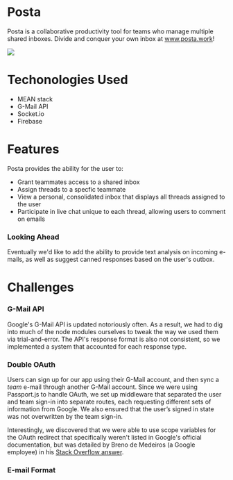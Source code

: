 # Posta

Posta is a collaborative productivity tool for teams who manage multiple shared inboxes. Divide and conquer your own inbox at <a href="www.posta.work">www.posta.work</a>!

<img src="http://i.imgur.com/gY34Ego.jpg">

# Techonologies Used
* MEAN stack
* G-Mail API
* Socket.io
* Firebase

# Features
Posta provides the ability for the user to:
* Grant teammates access to a shared inbox
* Assign threads to a specfic teammate
* View a personal, consolidated inbox that displays all threads assigned to the user
* Participate in live chat unique to each thread, allowing users to comment on emails

### Looking Ahead
Eventually we'd like to add the ability to provide text analysis on incoming e-mails, as well as suggest canned responses based on the user's outbox.

# Challenges
### G-Mail API
Google's G-Mail API is updated notoriously often. As a result, we had to dig into much of the node modules ourselves to tweak the way we used them via trial-and-error. The API's response format is also not consistent, so we implemented a system that accounted for each response type. 

### Double OAuth
Users can sign up for our app using their G-Mail account, and then sync a <i>team</i> e-mail through another G-Mail account. Since we were using Passport.js to handle OAuth, we set up middleware that separated the user and team sign-in into separate routes, each requesting different sets of information from Google. We also ensured that the user’s signed in state was not overwritten by the team sign-in.

Interestingly, we discovered that we were able to use scope variables for the OAuth redirect that specifically weren't listed in Google's official documentation, but was detailed by Breno de Medeiros (a Google employee) in his <a href="http://stackoverflow.com/questions/14384354/force-google-account-chooser/14393492#14393492">Stack Overflow answer</a>.

### E-mail Format

